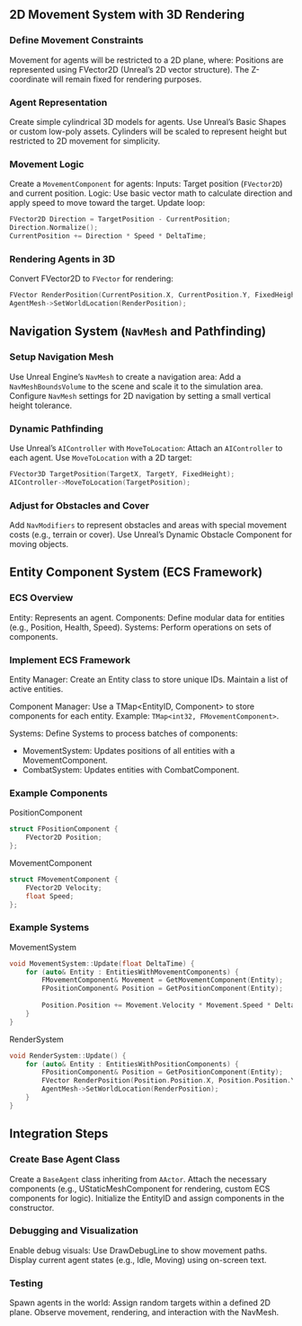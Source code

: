 ## 2D Movement System with 3D Rendering
### Define Movement Constraints
Movement for agents will be restricted to a 2D plane, where:
Positions are represented using FVector2D (Unreal’s 2D vector structure).
The Z-coordinate will remain fixed for rendering purposes.
### Agent Representation
Create simple cylindrical 3D models for agents.
Use Unreal’s Basic Shapes or custom low-poly assets.
Cylinders will be scaled to represent height but restricted to 2D movement for simplicity.
### Movement Logic
Create a `MovementComponent` for agents:
Inputs: Target position (`FVector2D`) and current position.
Logic: Use basic vector math to calculate direction and apply speed to move toward the target.
Update loop:
```cpp
FVector2D Direction = TargetPosition - CurrentPosition;
Direction.Normalize();
CurrentPosition += Direction * Speed * DeltaTime;
```
### Rendering Agents in 3D
Convert FVector2D to `FVector` for rendering:
```cpp
FVector RenderPosition(CurrentPosition.X, CurrentPosition.Y, FixedHeight);
AgentMesh->SetWorldLocation(RenderPosition);
```

## Navigation System (`NavMesh` and Pathfinding)
### Setup Navigation Mesh
Use Unreal Engine’s `NavMesh` to create a navigation area:
Add a `NavMeshBoundsVolume` to the scene and scale it to the simulation area.
Configure `NavMesh` settings for 2D navigation by setting a small vertical height tolerance.
### Dynamic Pathfinding
Use Unreal’s `AIController` with `MoveToLocation`:
Attach an `AIController` to each agent.
Use `MoveToLocation` with a 2D target:
```cpp
FVector3D TargetPosition(TargetX, TargetY, FixedHeight);
AIController->MoveToLocation(TargetPosition);
```
### Adjust for Obstacles and Cover
Add `NavModifiers` to represent obstacles and areas with special movement costs (e.g., terrain or cover).
Use Unreal’s Dynamic Obstacle Component for moving objects.
## Entity Component System (ECS Framework)
### ECS Overview
Entity: Represents an agent.
Components: Define modular data for entities (e.g., Position, Health, Speed).
Systems: Perform operations on sets of components.
### Implement ECS Framework
Entity Manager:
Create an Entity class to store unique IDs.
Maintain a list of active entities.

Component Manager:
Use a TMap<EntityID, Component> to store components for each entity.
Example: `TMap<int32, FMovementComponent>`.

Systems:
Define Systems to process batches of components:
- MovementSystem: Updates positions of all entities with a MovementComponent.
- CombatSystem: Updates entities with CombatComponent.
### Example Components
PositionComponent

```cpp
struct FPositionComponent {
    FVector2D Position;
};
```
MovementComponent
```cpp
struct FMovementComponent {
    FVector2D Velocity;
    float Speed;
};
```
### Example Systems
MovementSystem

```cpp
void MovementSystem::Update(float DeltaTime) {
    for (auto& Entity : EntitiesWithMovementComponents) {
        FMovementComponent& Movement = GetMovementComponent(Entity);
        FPositionComponent& Position = GetPositionComponent(Entity);
        
        Position.Position += Movement.Velocity * Movement.Speed * DeltaTime;
    }
}
```
RenderSystem

```cpp
void RenderSystem::Update() {
    for (auto& Entity : EntitiesWithPositionComponents) {
        FPositionComponent& Position = GetPositionComponent(Entity);
        FVector RenderPosition(Position.Position.X, Position.Position.Y, FixedHeight);
        AgentMesh->SetWorldLocation(RenderPosition);
    }
}
```
## Integration Steps
### Create Base Agent Class
Create a `BaseAgent` class inheriting from `AActor`.
Attach the necessary components (e.g., UStaticMeshComponent for rendering, custom ECS components for logic).
Initialize the EntityID and assign components in the constructor.
### Debugging and Visualization
Enable debug visuals:
Use DrawDebugLine to show movement paths.
Display current agent states (e.g., Idle, Moving) using on-screen text.
### Testing
Spawn agents in the world:
Assign random targets within a defined 2D plane.
Observe movement, rendering, and interaction with the NavMesh.